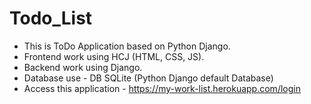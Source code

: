 # Todo_List
+ This is ToDo Application based on Python Django.
+ Frontend work using HCJ (HTML, CSS, JS).
+ Backend work using Django.
+ Database use - DB SQLite (Python Django default Database)
+ Access this application - https://my-work-list.herokuapp.com/login
